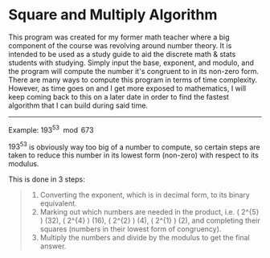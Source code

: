 # Square and Multiply Algorithm

This program was created for my former math teacher where a big component of the course was revolving around number theory. It is intended to be used as a study guide to aid the discrete math & stats students with studying. Simply input the base, exponent, and modulo, and the program will compute the number it's congruent to in its non-zero form. There are many ways to compute this program in terms of time complexity. However, as time goes on and I get more exposed to mathematics, I will keep coming back to this on a later date in order to find the fastest algorithm that I can build during said time.

___

Example: $193^{53} \mod 673$
<br>

$193^{53}$ is obviously way too big of a number to compute, so certain steps are taken to reduce this number in its lowest form (non-zero) with respect to its modulus.

This is done in 3 steps:
> 1) Converting the exponent, which is in decimal form, to its binary equivalent. <br>
> 2) Marking out which numbers are needed in the product, i.e. \( 2^{5} \) (32), \( 2^{4} \) (16), \( 2^{2} \) (4), \( 2^{1} \) (2), and completing their squares (numbers in their lowest form of congruency). <br>
> 3) Multiply the numbers and divide by the modulus to get the final answer.
